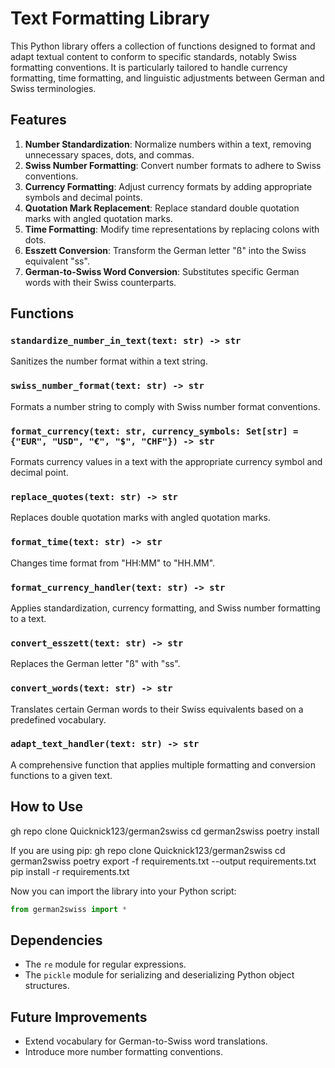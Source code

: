 # Text Formatting Library

This Python library offers a collection of functions designed to format and adapt textual content to conform to specific standards, notably Swiss formatting conventions. It is particularly tailored to handle currency formatting, time formatting, and linguistic adjustments between German and Swiss terminologies.

## Features

1. **Number Standardization**: Normalize numbers within a text, removing unnecessary spaces, dots, and commas.
2. **Swiss Number Formatting**: Convert number formats to adhere to Swiss conventions.
3. **Currency Formatting**: Adjust currency formats by adding appropriate symbols and decimal points.
4. **Quotation Mark Replacement**: Replace standard double quotation marks with angled quotation marks.
5. **Time Formatting**: Modify time representations by replacing colons with dots.
6. **Esszett Conversion**: Transform the German letter "ß" into the Swiss equivalent "ss".
7. **German-to-Swiss Word Conversion**: Substitutes specific German words with their Swiss counterparts.

## Functions

### `standardize_number_in_text(text: str) -> str`
Sanitizes the number format within a text string.

### `swiss_number_format(text: str) -> str`
Formats a number string to comply with Swiss number format conventions.

### `format_currency(text: str, currency_symbols: Set[str] = {"EUR", "USD", "€", "$", "CHF"}) -> str`
Formats currency values in a text with the appropriate currency symbol and decimal point.

### `replace_quotes(text: str) -> str`
Replaces double quotation marks with angled quotation marks.

### `format_time(text: str) -> str`
Changes time format from "HH:MM" to "HH.MM".

### `format_currency_handler(text: str) -> str`
Applies standardization, currency formatting, and Swiss number formatting to a text.

### `convert_esszett(text: str) -> str`
Replaces the German letter "ß" with "ss".

### `convert_words(text: str) -> str`
Translates certain German words to their Swiss equivalents based on a predefined vocabulary.

### `adapt_text_handler(text: str) -> str`
A comprehensive function that applies multiple formatting and conversion functions to a given text.

## How to Use

gh repo clone Quicknick123/german2swiss
cd german2swiss
poetry install

If you are using pip: 
gh repo clone Quicknick123/german2swiss
cd german2swiss
poetry export -f requirements.txt --output requirements.txt
pip install -r requirements.txt

Now you can import the library into your Python script:

```python
from german2swiss import *
```

## Dependencies

- The `re` module for regular expressions.
- The `pickle` module for serializing and deserializing Python object structures.

## Future Improvements

- Extend vocabulary for German-to-Swiss word translations.
- Introduce more number formatting conventions.
